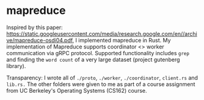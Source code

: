 # mapreduce

Inspired by this paper: https://static.googleusercontent.com/media/research.google.com/en//archive/mapreduce-osdi04.pdf, I implemented mapreduce in Rust. My implementation of Mapreduce supports coordinator <> worker communication via gRPC protocol. Supported functionality includes `grep` and finding the `word count` of a very large dataset (project gutenberg library). 

Transparency: I wrote all of `./proto`, `./worker`, `./coordinator`,  `client.rs` and `lib.rs.` The other folders were given to me as part of a course assignment from UC Berkeley's Operating Systems (CS162) course.
